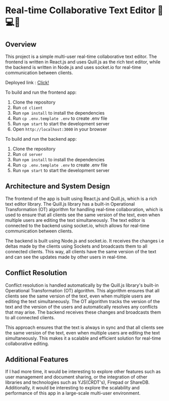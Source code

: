 # Real-time Collaborative Text Editor 🤝💻🔥

## Overview

This project is a simple multi-user real-time collaborative text editor. The frontend is written in React.js and uses Quill.js as the rich text editor, while the backend is written in Node.js and uses socket.io for real-time communication between clients.

Deployed link : [Click!](https://text-editor-frontend-production.up.railway.app/)

To build and run the frontend app:
1. Clone the repository
2. Run `cd client`
3. Run `npm install` to install the dependencies
4. Run `cp .env.template .env` to create .env file
5. Run `npm start` to start the development server
6. Open `http://localhost:3000` in your browser

To build and run the backend app:
1. Clone the repository
2. Run `cd server`
3. Run `npm install` to install the dependencies
4. Run `cp .env.template .env` to create .env file
5. Run `npm start` to start the development server

## Architecture and System Design

The frontend of the app is built using React.js and Quill.js, which is a rich text editor library. The Quill.js library has a built-in Operational Transformation (OT) algorithm for handling real-time collaboration, which is used to ensure that all clients see the same version of the text, even when multiple users are editing the text simultaneously. The text editor is connected to the backend using socket.io, which allows for real-time communication between clients.

The backend is built using Node.js and socket.io. It receives the changes i.e deltas made by the clients using Sockets and broadcasts them to all connected clients. This way, all clients have the same version of the text and can see the updates made by other users in real-time.

## Conflict Resolution

Conflict resolution is handled automatically by the Quill.js library's built-in Operational Transformation (OT) algorithm. This algorithm ensures that all clients see the same version of the text, even when multiple users are editing the text simultaneously. The OT algorithm tracks the version of the text and the version of the users and automatically resolves any conflicts that may arise. The backend receives these changes and broadcasts them to all connected clients.

This approach ensures that the text is always in sync and that all clients see the same version of the text, even when multiple users are editing the text simultaneously. This makes it a scalable and efficient solution for real-time collaborative editing.

## Additional Features

If I had more time, it would be interesting to explore other features such as user management and document sharing, or the integration of other libraries and technologies such as YJS(CRDT's), Firepad or ShareDB. Additionally, it would be interesting to explore the scalability and performance of this app in a large-scale multi-user environment.

